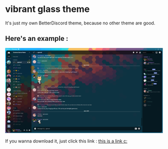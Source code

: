 # vibrant glass theme
It's just my own BetterDiscord theme, because no other theme are good.

## Here's an example :
![preview.png](./images/image%20preview%201.png)

If you wanna download it, just click this link : [this is a link c:]()